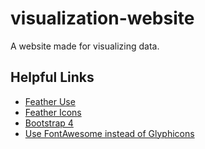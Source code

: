 # visualization-website
A website made for visualizing data.

## Helpful Links
* [Feather Use](https://github.com/feathericons/feather)
* [Feather Icons](https://feathericons.com/)
* [Bootstrap 4](https://getbootstrap.com/docs/4.0/getting-started/introduction/)
* [Use FontAwesome instead of Glyphicons](https://github.com/fooplugins/FooTable/issues/415)

